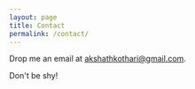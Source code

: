 ```yaml
---
layout: page
title: Contact
permalink: /contact/
---
```


Drop me an email at <a class="u-email" href="mailto:akshathkothari@gmail.com">akshathkothari@gmail.com</a>.

Don't be shy!